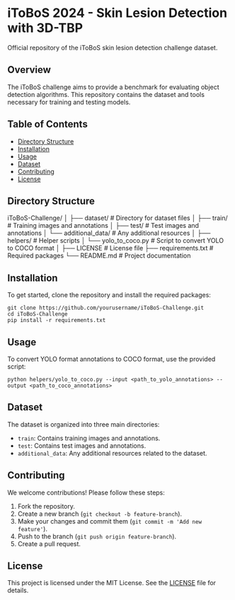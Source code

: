 # iToBoS 2024 - Skin Lesion Detection with 3D-TBP
Official repository of the iToBoS skin lesion detection challenge dataset.

## Overview
The iToBoS challenge aims to provide a benchmark for evaluating object detection algorithms. This repository contains the dataset and tools necessary for training and testing models.

## Table of Contents
- [Directory Structure](#directory-structure)
- [Installation](#installation)
- [Usage](#usage)
- [Dataset](#dataset)
- [Contributing](#contributing)
- [License](#license)

## Directory Structure
iToBoS-Challenge/
│
├── dataset/                # Directory for dataset files
│   ├── train/              # Training images and annotations
│   ├── test/               # Test images and annotations
│   └── additional_data/     # Any additional resources
│
├── helpers/                # Helper scripts
│   └── yolo_to_coco.py     # Script to convert YOLO to COCO format
│
├── LICENSE                 # License file
├── requirements.txt        # Required packages
└── README.md               # Project documentation

## Installation
To get started, clone the repository and install the required packages:

```
git clone https://github.com/yourusername/iToBoS-Challenge.git
cd iToBoS-Challenge
pip install -r requirements.txt
```

## Usage
To convert YOLO format annotations to COCO format, use the provided script:

```
python helpers/yolo_to_coco.py --input <path_to_yolo_annotations> --output <path_to_coco_annotations>
```

## Dataset
The dataset is organized into three main directories:
- `train`: Contains training images and annotations.
- `test`: Contains test images and annotations.
- `additional_data`: Any additional resources related to the dataset.

## Contributing
We welcome contributions! Please follow these steps:
1. Fork the repository.
2. Create a new branch (`git checkout -b feature-branch`).
3. Make your changes and commit them (`git commit -m 'Add new feature'`).
4. Push to the branch (`git push origin feature-branch`).
5. Create a pull request.

## License
This project is licensed under the MIT License. See the [LICENSE](LICENSE) file for details.
